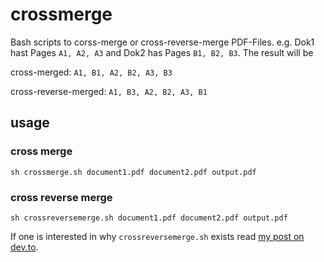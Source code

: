 # crossmerge
Bash scripts to corss-merge or cross-reverse-merge PDF-Files. 
e.g. Dok1 hast Pages `A1, A2, A3` and Dok2 has Pages `B1, B2, B3`. 
The result will be 

cross-merged: `A1, B1, A2, B2, A3, B3`

cross-reverse-merged: `A1, B3, A2, B2, A3, B1`

## usage

### cross merge
`sh crossmerge.sh document1.pdf document2.pdf output.pdf`

### cross reverse merge
`sh crossreversemerge.sh document1.pdf document2.pdf output.pdf`

If one is interested in why `crossreversemerge.sh` exists read [my post on dev.to](https://dev.to/typedcode/scanning-multipage-documents-without-duplex-mode-but-with-feeder-scanner-on-linux-crossmerge-pdf-files-4815).
